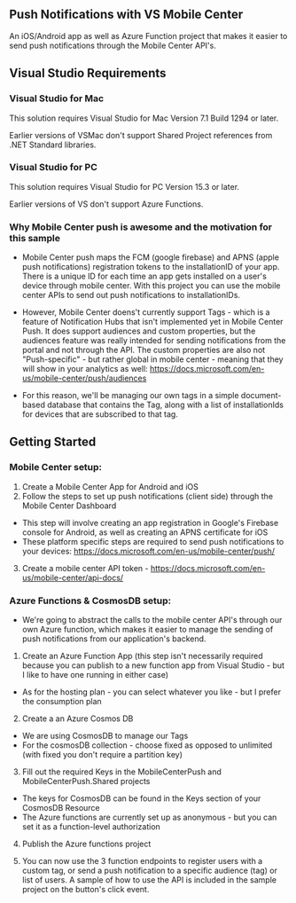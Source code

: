 ## Push Notifications with VS Mobile Center
An iOS/Android app as well as Azure Function project that makes it easier to send push notifications through the Mobile Center API's.  

## Visual Studio Requirements

### Visual Studio for Mac

This solution requires Visual Studio for Mac Version 7.1 Build 1294 or later.

Earlier versions of VSMac don't support Shared Project references from .NET Standard libraries.

### Visual Studio for PC

This solution requires Visual Studio for PC Version 15.3 or later.

Earlier versions of VS don't support Azure Functions.

### Why Mobile Center push is awesome and the motivation for this sample

- Mobile Center push maps the FCM (google firebase) and APNS (apple push notifications) registration tokens to the installationID of your app. There is a unique ID for each time an app gets installed on a user's device through mobile center. With this project you can use the mobile center APIs to send out push notifications to installationIDs. 

- However, Mobile Center doens't currently support Tags - which is a feature of Notification Hubs that isn't implemented yet in Mobile Center Push. It does support audiences and custom properties, but the audiences feature was really intended for sending notifications from the portal and not through the API. The custom properties are also not "Push-specific" - but rather global in mobile center - meaning that they will show in your analytics as well: https://docs.microsoft.com/en-us/mobile-center/push/audiences

- For this reason, we'll be managing our own tags in a simple document-based database that contains the Tag, along with a list of installationIds for devices that are subscribed to that tag. 

## Getting Started

### Mobile Center setup:
1. Create a Mobile Center App for Android and iOS 
2. Follow the steps to set up push notifications (client side) through the Mobile Center Dashboard
  - This step will involve creating an app registration in Google's Firebase console for Android, as well as creating an APNS     certificate for iOS
  - These platform specific steps are required to send push notifications to your devices: https://docs.microsoft.com/en-us/mobile-center/push/
 
3. Create a mobile center API token - https://docs.microsoft.com/en-us/mobile-center/api-docs/

### Azure Functions & CosmosDB setup:
- We're going to abstract the calls to the mobile center API's through our own Azure function, which makes it easier to manage the sending of push notifications from our application's backend.

1. Create an Azure Function App (this step isn't necessarily required because you can publish to a new function app from Visual Studio - but I like to have one running in either case)
  - As for the hosting plan - you can select whatever you like - but I prefer the consumption plan
  
2. Create a an Azure Cosmos DB 
  - We are using CosmosDB to manage our Tags
  - For the cosmosDB collection - choose fixed as opposed to unlimited (with fixed you don't require a partition key)
  
3. Fill out the required Keys in the MobileCenterPush and MobileCenterPush.Shared projects
  - The keys for CosmosDB can be found in the Keys section of your CosmosDB Resource
  - The Azure functions are currently set up as anonymous - but you can set it as a function-level authorization 
  
4. Publish the Azure functions project

5. You can now use the 3 function endpoints to register users with a custom tag, or send a push notification to a specific audience (tag) or list of users. A sample of how to use the API is included in the sample project on the button's click event. 

